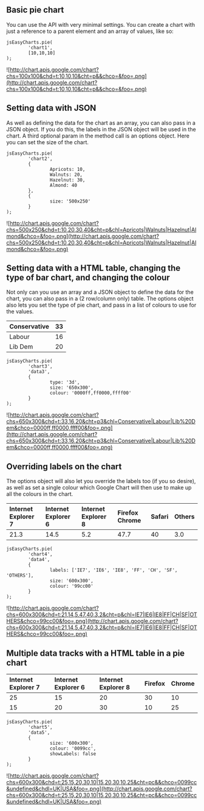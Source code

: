 ## Basic pie chart ##

You can use the API with very minimal settings. You can create a chart with just a reference to a parent element and an array of values, like so:

```
jsEasyCharts.pie(
        'chart1',
        [10,10,10]
);
```

![http://chart.apis.google.com/chart?chs=100x100&chd=t:10,10,10&cht=p&&chco=&foo=.png](http://chart.apis.google.com/chart?chs=100x100&chd=t:10,10,10&cht=p&&chco=&foo=.png)

## Setting data with JSON ##

As well as defining the data for the chart as an array, you can also pass in a JSON object. If you do this, the labels in the JSON object will be used in the chart. A third optional param in the method call is an options object. Here you can set the size of the chart.

```
jsEasyCharts.pie(
        'chart2',
        {
                Apricots: 10,
                Walnuts: 20,
                Hazelnut: 30,
                Almond: 40
        },
        {
                size: '500x250'
        }
);
```

![http://chart.apis.google.com/chart?chs=500x250&chd=t:10,20,30,40&cht=p&chl=Apricots|Walnuts|Hazelnut|Almond&chco=&foo=.png](http://chart.apis.google.com/chart?chs=500x250&chd=t:10,20,30,40&cht=p&chl=Apricots|Walnuts|Hazelnut|Almond&chco=&foo=.png)

## Setting data with a HTML table, changing the type of bar chart, and changing the colour ##

Not only can you use an array and a JSON object to define the data for the chart, you can also pass in a (2 row/column only) table. The options object also lets you set the type of pie chart, and pass in a list of colours to use for the values.

| Conservative | 33 |
|:-------------|:---|
| Labour |16 |
| Lib Dem |20 |

```
jsEasyCharts.pie(
        'chart3',
        'data3',
        {
                type: '3d',
                size: '650x300',
                colour: '0000ff,ff0000,ffff00'
        }
);
```

![http://chart.apis.google.com/chart?chs=650x300&chd=t:33,16,20&cht=p3&chl=Conservative|Labour|Lib%20Dem&chco=0000ff,ff0000,ffff00&foo=.png](http://chart.apis.google.com/chart?chs=650x300&chd=t:33,16,20&cht=p3&chl=Conservative|Labour|Lib%20Dem&chco=0000ff,ff0000,ffff00&foo=.png)

## Overriding labels on the chart ##

The options object will also let you override the labels too (if you so desire), as well as set a single colour which Google Chart will then use to make up all the colours in the chart.

| Internet Explorer 7 | Internet Explorer 6 | Internet Explorer 8 | Firefox	Chrome | Safari | Others |
|:--------------------|:--------------------|:--------------------|:---------------|:-------|:-------|
| 21.3 | 14.5 | 5.2 | 47.7 | 40 | 3.0 | 2.2 |

```
jsEasyCharts.pie(
        'chart4',
        'data4',
        {
                labels: ['IE7', 'IE6', 'IE8', 'FF', 'CH', 'SF', 'OTHERS'],
                size: '600x300',
                colour: '99cc00'
        }
);
```

![http://chart.apis.google.com/chart?chs=600x300&chd=t:21,14,5,47,40,3,2&cht=p&chl=IE7|IE6|IE8|FF|CH|SF|OTHERS&chco=99cc00&foo=.png](http://chart.apis.google.com/chart?chs=600x300&chd=t:21,14,5,47,40,3,2&cht=p&chl=IE7|IE6|IE8|FF|CH|SF|OTHERS&chco=99cc00&foo=.png)

## Multiple data tracks with a HTML table in a pie chart ##

| Internet Explorer 7 | Internet Explorer 6 | Internet Explorer 8 | Firefox | Chrome |
|:--------------------|:--------------------|:--------------------|:--------|:-------|
| 25 | 15 | 20 | 30 | 10 |
| 15 | 20 | 30 | 10 | 25 |

```
jsEasyCharts.pie(
        'chart5',
        'data5',
        {
                size: '600x300',
                colour: '0099cc',
                showLabels: false
        }
);
```

![http://chart.apis.google.com/chart?chs=600x300&chd=t:25,15,20,30,10|15,20,30,10,25&cht=pc&&chco=0099cc&undefined&chdl=UK|USA&foo=.png](http://chart.apis.google.com/chart?chs=600x300&chd=t:25,15,20,30,10|15,20,30,10,25&cht=pc&&chco=0099cc&undefined&chdl=UK|USA&foo=.png)